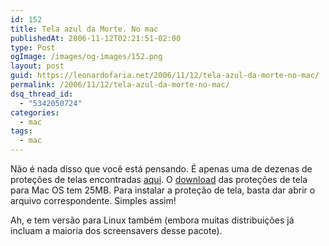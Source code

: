 ```yaml
---
id: 152
title: Tela azul da Morte. No mac
publishedAt: 2006-11-12T02:21:51-02:00
type: Post
ogImage: /images/og-images/152.png
layout: post
guid: https://leonardofaria.net/2006/11/12/tela-azul-da-morte-no-mac/
permalink: /2006/11/12/tela-azul-da-morte-no-mac/
dsq_thread_id:
  - "5342050724"
categories:
  - mac
tags:
  - mac
---
```

Não é nada disso que você está pensando. É apenas uma de dezenas de proteções de telas encontradas [aqui](http://www.jwz.org/xscreensaver/). O [download](http://www.jwz.org/xscreensaver/xscreensaver-5.01.dmg) das proteções de tela para Mac OS tem 25MB. Para instalar a proteção de tela, basta dar abrir o arquivo correspondente. Simples assim!

Ah, e tem versão para Linux também (embora muitas distribuições já incluam a maioria dos screensavers desse pacote).
